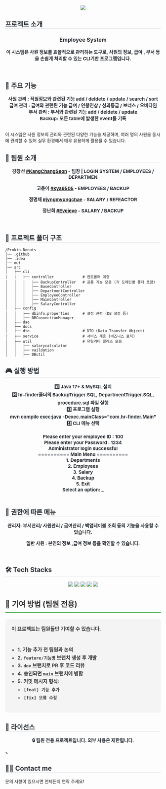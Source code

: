 <div align="center">
    <img src="https://capsule-render.vercel.app/api?type=wave&color=D1E7FF&height=180&text=Employee%20System&animation=&fontColor=3B3B3B&fontSize=70" />
</div>



<div align="left">
    <h2 style="border-bottom: 1px solid #d8dee4; color: #282d33;"> 프로젝트 소개 </h2>
    <div style="font-weight: 700; font-size: 15px; text-align: center; color: #282d33;">
        <h3> Employee System </h3>
        <p>이 시스템은 사원 정보를 효율적으로 관리하는 도구로, 사원의 정보, 급여 , 부서 등을 손쉽게 처리할 수 있는 CLI기반 프로그램입니다.
    </div>
</div> <br>



<div align="left">
    <h2 style="border-bottom: 1px solid #d8dee4; color: #282d33;"> 🎯 주요 기능 </h2>
    <div style="font-weight: 700; font-size: 15px; text-align: center; color: #282d33;">
         <strong>사원 관리 :</strong>  직원정보와 관련된 기능  add / deldete / update / search / sort  <br>
            <strong>급여 관리 :</strong> 급여와 관련된 기능  급여 / 연봉인상 / 성과등급 / 보너스 / 오버타임 <br>
            <strong>부서 관리 :</strong> 부서와 관련된 기능  add / deldete / update<br>
            <strong>Backup:</strong> 모든  table에  발생한 event를 기록</div> <br>
        <p>이 시스템은 사원 정보의 관리와 관련된 다양한 기능을 제공하며, 여러 명의 사원을 동시에 관리할 수 있어 실무 환경에서 매우 유용하게 활용될 수 있습니다.</p>
    </div> 
</div>

<div align="left">
    <h2 style="border-bottom: 1px solid #d8dee4; color: #282d33;"> 👥 팀원 소개 </h2>
    <div style="font-weight: 700; font-size: 15px; text-align: center; color: #282d33;">
        <p>강창선 <a href="https://github.com/KangChangSeon" target="_blank">#KangChangSeon</a> - 팀장 | LOGIN SYSTEM / EMPLOYEES / DEPARTMEN</p>
        <p>고윤아 <a href="https://github.com/kya9505" target="_blank">#kya9505</a> - EMPLOYEES / BACKUP </p>
        <p>정명채 <a href="https://github.com/jyngmyungchae" target="_blank">#jyngmyungchae</a> - SALARY / REFEACTOR </p> 
        <p>정난희 <a href="https://github.com/Eveieve" target="_blank">#Eveieve</a> -  SALARY / BACKUP </p>
    </div>
</div> <br>
<div align="left">
    <h2 style="border-bottom: 1px solid #d8dee4; color: #282d33;"> 📁 프로젝트 폴더 구조 </h2>
</div>

```plaintext
/Prokin-Donuts
│── .github
│── .idea
│── out
│── src
│   ├── cli         
│   │   ├── controller             # 컨트롤러 계층
│   │   │   ├── BackupController   # 공통 기능 모음 (각 도메인별 폴더 포함)
│   │   │   ├── BaseController
│   │   │   ├── DepartmentController
│   │   │   ├── EmployeeController
│   │   │   ├── MainController
│   │   │   ├── SalaryController
│   ├── config           
│   │   ├── dbinfo.properties      # 설정 관련 (DB 설정 등)
│   │   ├── DBConnectionManager
│   ├── dao
│   ├── docs  
│   ├── dto                        # DTO (Data Transfer Object)            
│   ├── service                    # 서비스 계층 (비즈니스 로직)
│   ├── util                       # 유틸리티 클래스 모음
│   │   ├── salarycalculator
│   │   ├── vaildation
│   │   ├── DButil
```

<div align="left">
    <h2 style="border-bottom: 1px solid #d8dee4; color: #282d33;"> 🎮 실행 방법 </h2>
    <div style="font-weight: 700; font-size: 15px; text-align: center; color: #282d33;">
        1️⃣ Java 17+ & MySQL 설치<br>
        2️⃣ hr-finder폴더의 BackupTrigger.SQL, DepartmentTrigger.SQL, procedure.sql 파일 실행  <br>
        3️⃣ 프로그램 실행<br>
        mvn compile exec:java -Dexec.mainClass="com.hr-finder.Main"<br>
        4️⃣ CLI 메뉴 선택 <br><br>
   Please enter your employee ID : 100 <br>
Please enter your Password : 1234 <br>
Administrator login successful<br>
========== Main Menu ==========<br>
1. Departments<br>
2. Employees<br>
3. Salary<br>
4. Backup<br>
5. Exit<br>
Select an option: _<br>
    </div>
</div> <br>
<div align="left">
    <h2 style="border-bottom: 1px solid #d8dee4; color: #282d33;"> 👥 권한에 따른 메뉴 </h2>
    <div style="font-weight: 700; font-size: 15px; text-align: center; color: #282d33;">
        <p><strong>관리자:</strong> 부서관리/ 사원관리 / 급여관리 / 백업테이블 조회 등의 기능을 사용할 수 있습니다. </p>
        <p><strong>일반 사원 :</strong> 본인의 정보 ,급여 정보 등을 확인할 수 있습니다. </p>
    </div>
</div> <br>

<div align="left">
    <h2 style="border-bottom: 1px solid #d8dee4; color: #282d33;"> 🛠️ Tech Stacks </h2>
    <div style="margin: 0 auto; text-align: center;">
        <img src="https://img.shields.io/badge/Java-007396?style=for-the-badge&logo=Java&logoColor=white">
        <img src="https://img.shields.io/badge/Git-F05032?style=for-the-badge&logo=Git&logoColor=white">
        <img src="https://img.shields.io/badge/Github-181717?style=for-the-badge&logo=Github&logoColor=white">
        <img src="https://img.shields.io/badge/Notion-000000?style=for-the-badge&logo=Notion&logoColor=white">
        <img src="https://img.shields.io/badge/Slack-4A154B?style=for-the-badge&logo=Slack&logoColor=white">
    </div>
</div>
<div align="left">
    <h2 style="border-bottom: 2px solid #4CAF50; color: #333; font-size: 24px; padding-bottom: 10px;">
        👥 기여 방법 (팀원 전용)
    </h2>
    <div style="font-weight: 600; font-size: 16px; text-align: left; color: #333; line-height: 1.6; background-color: #f4f4f4; padding: 20px; border-radius: 8px;">
        이 프로젝트는 팀원들만 기여할 수 있습니다.<br><br>
        <ul style="padding-left: 20px;">
            <li><strong>1.</strong> 기능 추가 전 팀원과 논의</li>
            <li><strong>2.</strong> <code>feature/기능명</code> 브랜치 생성 후 개발</li>
            <li><strong>3.</strong> <code>dev</code> 브랜치로 PR 후 코드 리뷰</li>
            <li><strong>4.</strong> 승인되면 <code>main</code> 브랜치에 병합</li>
            <li><strong>5.</strong> 커밋 메시지 형식:
                <ul style="padding-left: 20px;">
                    <li><code>[feat] 기능 추가</code></li>
                    <li><code>[fix] 오류 수정</code></li>
                </ul>
            </li>
        </ul>
    </div>
</div>


<div align="left">
    <h2 style="border-bottom: 1px solid #d8dee4; color: #282d33;"> 📜 라이선스 </h2>
    <div style="font-weight: 700; font-size: 15px; text-align: center; color: #282d33;">
        🔒 팀원 전용 프로젝트입니다. 외부 사용은 제한됩니다.
    </div>
</div> <br>


<div align="left">>
    <h2 style="border-bottom: 1px solid #d8dee4; color: #282d33;"> 🧑‍💻 Contact me </h2>
    <p>문의 사항이 있으시면 언제든지 연락 주세요!</p>
</div>
